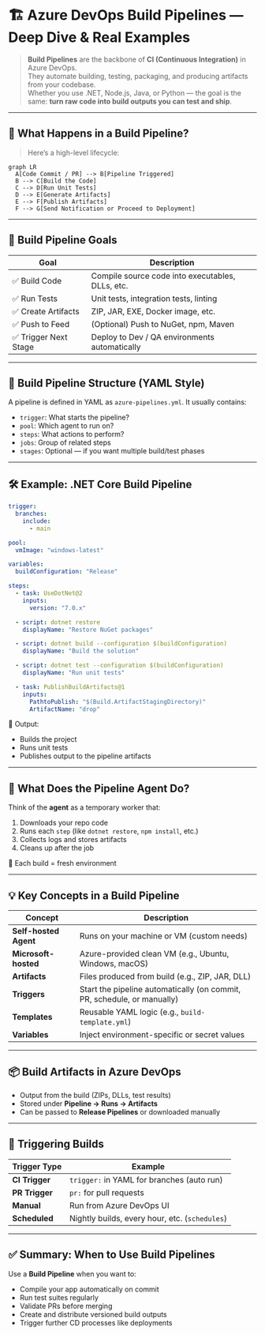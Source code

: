 # 🏗️ Azure DevOps Build Pipelines — Deep Dive & Real Examples

> **Build Pipelines** are the backbone of **CI (Continuous Integration)** in Azure DevOps.  
> They automate building, testing, packaging, and producing artifacts from your codebase.  
> Whether you use .NET, Node.js, Java, or Python — the goal is the same: **turn raw code into build outputs you can test and ship**.

---

## 🚦 What Happens in a Build Pipeline?

> Here’s a high-level lifecycle:

```mermaid
graph LR
  A[Code Commit / PR] --> B[Pipeline Triggered]
  B --> C[Build the Code]
  C --> D[Run Unit Tests]
  D --> E[Generate Artifacts]
  E --> F[Publish Artifacts]
  F --> G[Send Notification or Proceed to Deployment]
```

---

## 🧠 Build Pipeline Goals

| Goal                  | Description                                      |
| --------------------- | ------------------------------------------------ |
| ✅ Build Code         | Compile source code into executables, DLLs, etc. |
| ✅ Run Tests          | Unit tests, integration tests, linting           |
| ✅ Create Artifacts   | ZIP, JAR, EXE, Docker image, etc.                |
| ✅ Push to Feed       | (Optional) Push to NuGet, npm, Maven             |
| ✅ Trigger Next Stage | Deploy to Dev / QA environments automatically    |

---

## 🧰 Build Pipeline Structure (YAML Style)

A pipeline is defined in YAML as `azure-pipelines.yml`. It usually contains:

- `trigger`: What starts the pipeline?
- `pool`: Which agent to run on?
- `steps`: What actions to perform?
- `jobs`: Group of related steps
- `stages`: Optional — if you want multiple build/test phases

---

## 🛠️ Example: .NET Core Build Pipeline

```yaml
trigger:
  branches:
    include:
      - main

pool:
  vmImage: "windows-latest"

variables:
  buildConfiguration: "Release"

steps:
  - task: UseDotNet@2
    inputs:
      version: "7.0.x"

  - script: dotnet restore
    displayName: "Restore NuGet packages"

  - script: dotnet build --configuration $(buildConfiguration)
    displayName: "Build the solution"

  - script: dotnet test --configuration $(buildConfiguration)
    displayName: "Run unit tests"

  - task: PublishBuildArtifacts@1
    inputs:
      PathtoPublish: "$(Build.ArtifactStagingDirectory)"
      ArtifactName: "drop"
```

🧾 Output:

- Builds the project
- Runs unit tests
- Publishes output to the pipeline artifacts

---

## 🧪 What Does the Pipeline Agent Do?

Think of the **agent** as a temporary worker that:

1. Downloads your repo code
2. Runs each `step` (like `dotnet restore`, `npm install`, etc.)
3. Collects logs and stores artifacts
4. Cleans up after the job

🔁 Each build = fresh environment

---

## 💡 Key Concepts in a Build Pipeline

| Concept               | Description                                                             |
| --------------------- | ----------------------------------------------------------------------- |
| **Self-hosted Agent** | Runs on your machine or VM (custom needs)                               |
| **Microsoft-hosted**  | Azure-provided clean VM (e.g., Ubuntu, Windows, macOS)                  |
| **Artifacts**         | Files produced from build (e.g., ZIP, JAR, DLL)                         |
| **Triggers**          | Start the pipeline automatically (on commit, PR, schedule, or manually) |
| **Templates**         | Reusable YAML logic (e.g., `build-template.yml`)                        |
| **Variables**         | Inject environment-specific or secret values                            |

---

## 📦 Build Artifacts in Azure DevOps

- Output from the build (ZIPs, DLLs, test results)
- Stored under **Pipeline → Runs → Artifacts**
- Can be passed to **Release Pipelines** or downloaded manually

---

## 🚀 Triggering Builds

| Trigger Type   | Example                                        |
| -------------- | ---------------------------------------------- |
| **CI Trigger** | `trigger:` in YAML for branches (auto run)     |
| **PR Trigger** | `pr:` for pull requests                        |
| **Manual**     | Run from Azure DevOps UI                       |
| **Scheduled**  | Nightly builds, every hour, etc. (`schedules`) |

---

## ✅ Summary: When to Use Build Pipelines

Use a **Build Pipeline** when you want to:

- Compile your app automatically on commit
- Run test suites regularly
- Validate PRs before merging
- Create and distribute versioned build outputs
- Trigger further CD processes like deployments
